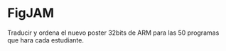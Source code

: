 # FigJAM

Traducir y ordena el nuevo poster 32bits de ARM para las 50 programas que hara cada estudiante.


